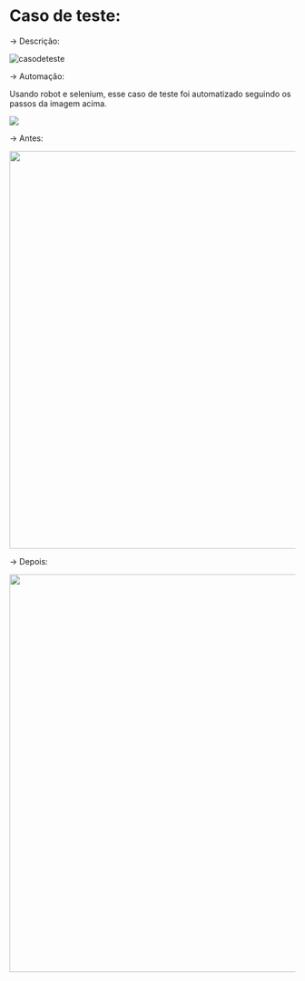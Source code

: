 # Caso de teste: 
-> Descrição:

![casodeteste](https://user-images.githubusercontent.com/110779984/196284937-7fdcc9c4-d3b8-464a-845b-3c1cb7f6c0cc.png)

-> Automação:
<p>Usando robot e selenium, esse caso de teste foi automatizado seguindo os passos da imagem acima.</p>
<img src=https://user-images.githubusercontent.com/110779984/196285968-900b22ce-b06a-444a-890c-41aae9455549.png>

-> Antes:

<img src=https://user-images.githubusercontent.com/110779984/196286333-6c12f0d9-a1bc-4eb1-9714-2d3f24ad9a73.png height=700 width=700>

-> Depois:

<img src=https://user-images.githubusercontent.com/110779984/196286596-05878a3a-3f27-46ce-bee9-cc5d7266d907.png height=700 width=700>

